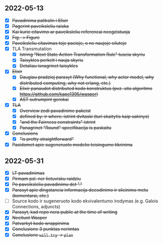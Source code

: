 ## 2022-05-13
- [X] ~~Pavadinima patikslin i Elixir~~
- [X] ~~Pagerint paveiksleliu raiska~~
- [X] ~~Kai kurie citavimo ar paveiksleliu referencai neegzistuoja~~
- [X] ~~Fig. -> Figure~~
- [X] ~~Paveiksleliu citavimas toje pacioje, o ne naujoje eiluteje~~
- [X] TLA Transmutation
  - [X] ~~Istring "Next State Action Transformation Rule" tuscia skyriu~~
  - [X] ~~Taisykles perkelt i nauja skyriu~~
  - [X] ~~Detaliau isnagrinet taisykles~~
- [X] ~~Elixir~~
  - [X] ~~Daugiau pradzioj parasyt (Why functional, why actor model, why distributed computing, why not erlang, etc.)~~
  - [X] ~~Elixir panaudot distributed kodo konstruktus (pvz. sito algoritmo https://github.com/kape1395/wasper)~~
  - [X] ~~AST sutrumpint gerokai~~
- [X] ~~TLA~~
  - [X] ~~Overview zodi pavadinime pakeist~~
  - [X] ~~defined by: ir where: istrint dvitaski (turi skaitytis kaip sakinys)~~
  - [X] ~~"and the Fairness constraints" istrint~~
  - [X] ~~Panagrinet "Round" specifikacija is paskaitu~~
- [X] ~~Conclusions~~
  - [X] ~~"is pretty straightforward"~~
- [X] ~~Pasidomet apie sugeneruoto modelio teisingumo tikrinima~~

## 2022-05-31
- [X] ~~LT pavadinimas~~
- [X] ~~Pirmam psl. ner lietuvisku raidziu~~
- [X] ~~Po paveiksleliu pavadinimu det "."~~
- [X] ~~Parasyt apie dingstancia informacija decodinimo ir slicinimo metu (komentarai, etc.)~~
- [ ] Source kodo ir sugeneruoto kodo ekvivalentumo irodymas (e.g. Galois Connections, adjuncts)
- [X] ~~Parasyt, kad repo nera public at the time of writing~~
- [X] ~~Necituot Wasper~~
- [X] ~~Patvarkyt kodo wrappinima~~
- [X] ~~Conclusione 3 punktas nerimtas~~
- [X] ~~Conclusione `will try` -> `plan`~~
